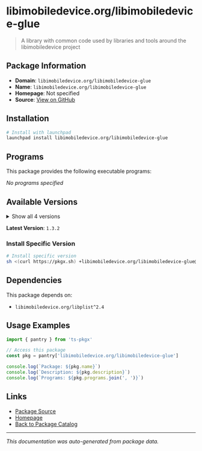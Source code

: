 # libimobiledevice.org/libimobiledevice-glue

> A library with common code used by libraries and tools around the libimobiledevice project

## Package Information

- **Domain**: `libimobiledevice.org/libimobiledevice-glue`
- **Name**: `libimobiledevice.org/libimobiledevice-glue`
- **Homepage**: Not specified
- **Source**: [View on GitHub](https://github.com/pkgxdev/pantry/tree/main/projects/libimobiledevice.org/libimobiledevice-glue/package.yml)

## Installation

```bash
# Install with launchpad
launchpad install libimobiledevice.org/libimobiledevice-glue
```

## Programs

This package provides the following executable programs:

*No programs specified*

## Available Versions

<details>
<summary>Show all 4 versions</summary>

- `1.3.2`, `1.3.1`, `1.3.0`, `1.2.0`

</details>

**Latest Version**: `1.3.2`

### Install Specific Version

```bash
# Install specific version
sh <(curl https://pkgx.sh) +libimobiledevice.org/libimobiledevice-glue@1.3.2 -- $SHELL -i
```

## Dependencies

This package depends on:

- `libimobiledevice.org/libplist^2.4`

## Usage Examples

```typescript
import { pantry } from 'ts-pkgx'

// Access this package
const pkg = pantry['libimobiledevice.org/libimobiledevice-glue']

console.log(`Package: ${pkg.name}`)
console.log(`Description: ${pkg.description}`)
console.log(`Programs: ${pkg.programs.join(', ')}`)
```

## Links

- [Package Source](https://github.com/pkgxdev/pantry/tree/main/projects/libimobiledevice.org/libimobiledevice-glue/package.yml)
- [Homepage](#)
- [Back to Package Catalog](../../../package-catalog.md)

---

*This documentation was auto-generated from package data.*
